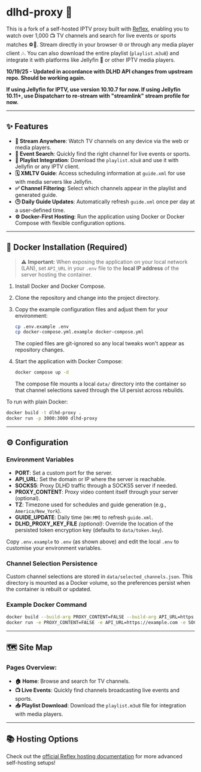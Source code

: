 # dlhd-proxy 🚀

This is a fork of a self-hosted IPTV proxy built with [Reflex](https://reflex.dev), enabling you to watch over 1,000 📺 TV channels and search for live events or sports matches ⚽🏀. Stream directly in your browser 🌐 or through any media player client 🎶. You can also download the entire playlist (`playlist.m3u8`) and integrate it with platforms like Jellyfin 🍇 or other IPTV media players.

**10/19/25 - Updated in accordance with DLHD API changes from upstream repo. Should be working again.** 

**If using Jellyfin for IPTV, use version 10.10.7 for now. If using Jellyfin 10.11+, use Dispatcharr to re-stream with "streamlink" stream profile for now.**

 ---

## ✨ Features

- **📱 Stream Anywhere**: Watch TV channels on any device via the web or media players.
- **🔎 Event Search**: Quickly find the right channel for live events or sports.
- **📄 Playlist Integration**: Download the `playlist.m3u8` and use it with Jellyfin or any IPTV client.
- **🗓️ XMLTV Guide**: Access scheduling information at `guide.xml` for use with media servers like Jellyfin.
- **✅ Channel Filtering**: Select which channels appear in the playlist and generated guide.
- **🕒 Daily Guide Updates**: Automatically refresh `guide.xml` once per day at a user-defined time.
- **⚙️ Docker-First Hosting**: Run the application using Docker or Docker Compose with flexible configuration options.

---

## 🐳 Docker Installation (Required)

> ⚠️ **Important:** When exposing the application on your local network (LAN), set `API_URL` in your `.env` file to the **local IP address** of the server hosting the container.

1. Install Docker and Docker Compose.
2. Clone the repository and change into the project directory.
3. Copy the example configuration files and adjust them for your environment:
   ```bash
   cp .env.example .env
   cp docker-compose.yml.example docker-compose.yml
   ```
   The copied files are git-ignored so any local tweaks won't appear as repository changes.
4. Start the application with Docker Compose:
   ```bash
   docker compose up -d
   ```

   The compose file mounts a local `data/` directory into the container so that
   channel selections saved through the UI persist across rebuilds.

To run with plain Docker:

```bash
docker build -t dlhd-proxy .
docker run -p 3000:3000 dlhd-proxy
```

---

## ⚙️ Configuration

### Environment Variables

- **PORT**: Set a custom port for the server.
- **API_URL**: Set the domain or IP where the server is reachable.
- **SOCKS5**: Proxy DLHD traffic through a SOCKS5 server if needed.
- **PROXY_CONTENT**: Proxy video content itself through your server (optional).
- **TZ**: Timezone used for schedules and guide generation (e.g., `America/New_York`).
- **GUIDE_UPDATE**: Daily time (`HH:MM`) to refresh `guide.xml`.
- **DLHD_PROXY_KEY_FILE** *(optional)*: Override the location of the persisted token encryption key (defaults to `data/token.key`).

Copy `.env.example` to `.env` (as shown above) and edit the local `.env` to customise your environment variables.

### Channel Selection Persistence

Custom channel selections are stored in `data/selected_channels.json`. This
directory is mounted as a Docker volume, so the preferences persist when the
container is rebuilt or updated.

### Example Docker Command
```bash
docker build --build-arg PROXY_CONTENT=FALSE --build-arg API_URL=https://example.com --build-arg SOCKS5=user:password@proxy.example.com:1080 -t dlhd-proxy .
docker run -e PROXY_CONTENT=FALSE -e API_URL=https://example.com -e SOCKS5=user:password@proxy.example.com:1080 -p 3000:3000 dlhd-proxy
```

---

## 🗺️ Site Map

### Pages Overview:

- **🏠 Home**: Browse and search for TV channels.
- **📺 Live Events**: Quickly find channels broadcasting live events and sports.
- **📥 Playlist Download**: Download the `playlist.m3u8` file for integration with media players.

---

## 📚 Hosting Options

Check out the [official Reflex hosting documentation](https://reflex.dev/docs/hosting/self-hosting/) for more advanced self-hosting setups!
